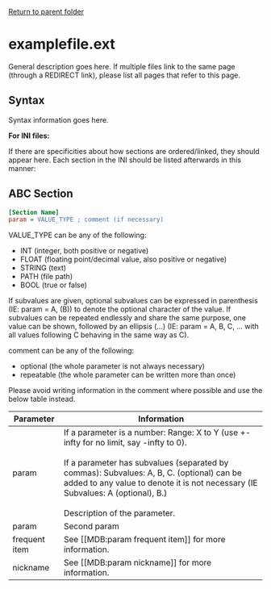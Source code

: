 [Return to parent folder](..)

# examplefile.ext

General description goes here. If multiple files link to the same page (through a REDIRECT link), please list all pages that refer to this page.

## Syntax

Syntax information goes here.

**For INI files:**

If there are specificities about how sections are ordered/linked, they should appear here. Each section in the INI should be listed afterwards in this manner:

## ABC Section

```ini
[Section Name]
param = VALUE_TYPE ; comment (if necessary)

```
VALUE_TYPE can be any of the following:
* INT (integer, both positive or negative)
* FLOAT (floating point/decimal value, also positive or negative)
* STRING (text)
* PATH (file path)
* BOOL (true or false)

If subvalues are given, optional subvalues can be expressed in parenthesis (IE: param = A, (B)) to denote the optional character of the value. If subvalues can be repeated endlessly and share the same purpose, one value can be shown, followed by an ellipsis (...) (IE: param = A, B, C, ... with all values following C behaving in the same way as C).

comment can be any of the following:
* optional (the whole parameter is not always necessary)
* repeatable (the whole parameter can be written more than once)

Please avoid writing information in the comment where possible and use the below table instead.

| Parameter     | Information                                                                                                                                                                                                                                                                                                    |
| ------------- | -------------------------------------------------------------------------------------------------------------------------------------------------------------------------------------------------------------------------------------------------------------------------------------------------------------- |
| param         | If a parameter is a number: Range: X to Y (use +-infty for no limit, say -infty to 0).<br><br>If a parameter has subvalues (separated by commas): Subvalues: A, B, C. (optional) can be added to any value to denote it is not necessary (IE Subvalues: A (optional), B.)<br><br>Description of the parameter. |
| param         | Second param                                                                                                                                                                                                                                                                                                   |
| frequent item | See [[MDB:param frequent item]] for more information.                                                                                                                                                                                                                                                          |
| nickname      | See [[MDB:param nickname]] for more information.                                                                                                                                                                                                                                                               |
